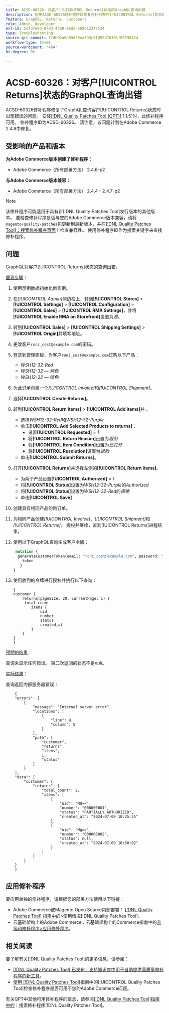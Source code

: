 ```yaml
---
title: ACSD-60326：对客户[!UICONTROL Returns]状态的GraphQL查询出错
description: 应用ACSD-60326修补程序以修复在针对客户[!UICONTROL Returns]状态的GraphQL查询中发生错误的Adobe Commerce问题。
feature: GraphQL, Returns, Customers
role: Admin, Developer
exl-id: 5cfd7e0d-8703-43a0-86d3-e69612347534
type: Troubleshooting
source-git-commit: 7fdb02a6d89d50ea593c5fd99d78101f89198424
workflow-type: tm+mt
source-wordcount: '464'
ht-degree: 0%

---
```


# ACSD-60326：对客户[!UICONTROL Returns]状态的GraphQL查询出错

ACSD-60326修补程序修复了GraphQL查询客户[!UICONTROL Returns]状态时出现错误的问题。 安装[[!DNL Quality Patches Tool (QPT)]](https://experienceleague.adobe.com/en/docs/commerce-operations/tools/quality-patches-tool/quality-patches-tool-to-self-serve-quality-patches) 1.1.51时，此修补程序可用。 修补程序ID为ACSD-60326。 请注意，该问题计划在Adobe Commerce 2.4.8中修复。

## 受影响的产品和版本

**为Adobe Commerce版本创建了修补程序：**

* Adobe Commerce（所有部署方法） 2.4.6-p2

**与Adobe Commerce版本兼容：**

* Adobe Commerce（所有部署方法） 2.4.4 - 2.4.7-p2

>[!NOTE]
>
>该修补程序可能适用于具有新[!DNL Quality Patches Tool]发行版本的其他版本。 要检查修补程序是否与您的Adobe Commerce版本兼容，请将`magento/quality-patches`包更新到最新版本，并在[[!DNL Quality Patches Tool]：搜索修补程序页面](https://experienceleague.adobe.com/tools/commerce-quality-patches/index.html)上检查兼容性。 使用修补程序ID作为搜索关键字来查找修补程序。

## 问题

GraphQL对客户[!UICONTROL Returns]状态的查询出错。

<u>重现步骤</u>：

1. 使用示例数据初始化新实例。
1. 在&#x200B;*[!UICONTROL Admin]*&#x200B;侧边栏上，转到&#x200B;**[!UICONTROL Stores]** > **[!UICONTROL Settings]** > **[!UICONTROL Configuration]** > **[!UICONTROL Sales]** > **[!UICONTROL RMA Settings]**，并将&#x200B;**[!UICONTROL Enable RMA on Storefront]**&#x200B;设置为&#x200B;*是*。
1. 转到&#x200B;**[!UICONTROL Sales]** > **[!UICONTROL Shipping Settings]** > **[!UICONTROL Origin]**&#x200B;并填写地址。
1. 更改客户`roni_cost@example.com`的密码。
1. 登录到管理面板，为客户`roni_cost@example.com`订购以下产品：
   * *WSH12-32-Red*
   * *WSH12-32 — 紫色*
   * *WSH12-32 — 绿色*
1. 为此订单创建一个&#x200B;*[!UICONTROL Invoice]*&#x200B;和&#x200B;*[!UICONTROL Shipment]*。
1. 选择&#x200B;**[!UICONTROL Create Returns]**。
1. 转到&#x200B;**[!UICONTROL Return Items]** > **[!UICONTROL Add Items]**&#x200B;并：
   * 选择&#x200B;*WSH12-32-Red*&#x200B;和&#x200B;*WSH12-32-Purple*
   * 单击&#x200B;**[!UICONTROL Add Selected Products to returns]**：
      * 设置&#x200B;**[!UICONTROL Requested]** = *1*
      * 将&#x200B;**[!UICONTROL Return Reason]**&#x200B;设置为&#x200B;*服务*
      * 将&#x200B;**[!UICONTROL Item Condition]**&#x200B;设置为&#x200B;*已打开*
      * 将&#x200B;**[!UICONTROL Resolution]**&#x200B;设置为&#x200B;*退款*
   * 单击&#x200B;**[!UICONTROL Submit Returns]**。
1. 打开&#x200B;**[!UICONTROL Returns]**&#x200B;并选择左侧的&#x200B;**[!UICONTROL Return Items]**。
   * 为两个产品设置&#x200B;**[!UICONTROL Authorized]** = *1*
   * 将&#x200B;**[!UICONTROL Status]**&#x200B;设置为&#x200B;*WSH12-32-Purple*&#x200B;的&#x200B;*Authorized*
   * 将&#x200B;**[!UICONTROL Status]**&#x200B;设置为&#x200B;*WSH12-32-Red*&#x200B;的&#x200B;*拒绝*
   * 单击&#x200B;**[!UICONTROL Save]**
1. 创建具有相同产品的新订单。
1. 为相同产品创建&#x200B;*[!UICONTROL Invoice]*、*[!UICONTROL Shipment]*&#x200B;和&#x200B;*[!UICONTROL Returns]*。 授权并继续，直到[!UICONTROL Returns]进程结束。
1. 使用以下GraphQL查询生成客户令牌：

   ```GraphQL
    mutation {
     generateCustomerToken(email: "roni_cost@example.com", password: "password") {
       token
      }
   }
   ```

1. 使用收到的令牌进行授权并执行以下查询：

   ```
   {
   customer {
       returns(pageSize: 20, currentPage: 1) {
        total_count
           items {
               uid
               number
               status
               created_at
           }
       }
   }
   }
   ```

<u>预期的结果</u>：

查询未显示任何错误。 第二次返回的状态不是&#x200B;*null*。

<u>实际结果</u>：

查询返回内部服务器错误：

```
    {
    "errors": [
        {
            "message": "Internal server error",
            "locations": [
                {
                    "line": 8,
                    "column": 5
                }
            ],
            "path": [
                "customer",
                "returns",
                "items",
                1,
                "status"
            ]
        }
    ],
    "data": {
        "customer": {
            "returns": {
                "total_count": 2,
                "items": [
                    {
                        "uid": "MQ==",
                        "number": "000000001",
                        "status": "PARTIALLY_AUTHORIZED",
                        "created_at": "2024-07-09 10:35:55"
                    },
                    {
                        "uid": "Mg==",
                        "number": "000000002",
                        "status": null,
                        "created_at": "2024-07-09 10:50:02"
                    }
                ]
            }
        }
    }
    } 
```

## 应用修补程序

要应用单独的修补程序，请根据您的部署方法使用以下链接：

* Adobe Commerce或Magento Open Source内部部署： [[!DNL Quality Patches Tool] 指南中的](/help/tools/quality-patches-tool/usage.md)>使用情况[!DNL Quality Patches Tool]。
* 云基础架构上的Adobe Commerce：云基础架构上的Commerce指南中的[升级和修补程序>应用修补程序](https://experienceleague.adobe.com/docs/commerce-cloud-service/user-guide/develop/upgrade/apply-patches.html)。

## 相关阅读

要了解有关[!DNL Quality Patches Tool]的更多信息，请参阅：

* [[!DNL Quality Patches Tool] 已发布：支持知识库中用于自助提供高质量修补程序的新工具](https://experienceleague.adobe.com/en/docs/commerce-operations/tools/quality-patches-tool/quality-patches-tool-to-self-serve-quality-patches)。
* [使用 [!DNL Quality Patches Tool]](/help/tools/quality-patches-tool/patches-available-in-qpt/check-patch-for-magento-issue-with-magento-quality-patches.md)指南中的[!UICONTROL Quality Patches Tool]检查修补程序是否可用于您的Adobe Commerce问题。

有关QPT中其他可用修补程序的信息，请参阅[[!DNL Quality Patches Tool]指南中的](https://experienceleague.adobe.com/tools/commerce-quality-patches/index.html)：搜索修补程序[!DNL Quality Patches Tool]。
